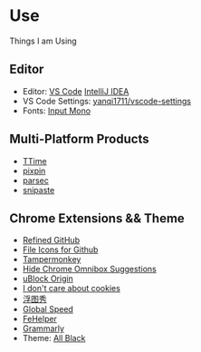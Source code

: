# Use
Things I am Using

## Editor
- Editor: [VS Code](https://code.visualstudio.com/) [IntelliJ IDEA](https://www.jetbrains.com/idea/)
- VS Code Settings: [yanqi1711/vscode-settings](https://github.com/yanqi1711/vscode-settings)
- Fonts: [Input Mono](https://input.djr.com/)

## Multi-Platform Products
- [TTime](https://ttime.timerecord.cn/)
- [pixpin](https://pixpinapp.com/)
- [parsec](https://parsec.app/downloads)
- [snipaste](https://www.snipaste.com/download.html)

## Chrome Extensions && Theme
- [Refined GitHub](https://chromewebstore.google.com/detail/refined-github/hlepfoohegkhhmjieoechaddaejaokhf)
- [File Icons for Github](https://chromewebstore.google.com/detail/file-icons-for-github-and/ficfmibkjjnpogdcfhfokmihanoldbfe)
- [Tampermonkey](https://chrome.google.com/webstore/detail/tampermonkey/dhdgffkkebhmkfjojejmpbldmpobfkfo)
- [Hide Chrome Omnibox Suggestions](https://chromewebstore.google.com/detail/hcos-hide-chrome-omnibox/aldijnffnfojelcpcfoekkeifffkhldo)
- [uBlock Origin](https://chromewebstore.google.com/detail/ublock-origin/cjpalhdlnbpafiamejdnhcphjbkeiagm)
- [I don't care about cookies](https://chromewebstore.google.com/detail/fihnjjcciajhdojfnbdddfaoknhalnja)
- [浮图秀](https://chromewebstore.google.com/detail/%E6%B5%AE%E5%9B%BE%E7%A7%80/mgpdnhlllbpncjpgokgfogidhoegebod)
- [Global Speed](https://chromewebstore.google.com/detail/global-speed-%E8%A7%86%E9%A2%91%E9%80%9F%E5%BA%A6%E6%8E%A7%E5%88%B6/jpbjcnkcffbooppibceonlgknpkniiff)
- [FeHelper](https://chromewebstore.google.com/detail/fehelper%E5%89%8D%E7%AB%AF%E5%8A%A9%E6%89%8B/pkgccpejnmalmdinmhkkfafefagiiiad)
- [Grammarly](https://chromewebstore.google.com/detail/grammarly-ai-writing-and/kbfnbcaeplbcioakkpcpgfkobkghlhen)
- Theme: [All Black](https://chromewebstore.google.com/detail/all-black-full-dark-theme/mkplpffahhkjfocfbfapcemhhkgmljpn)

